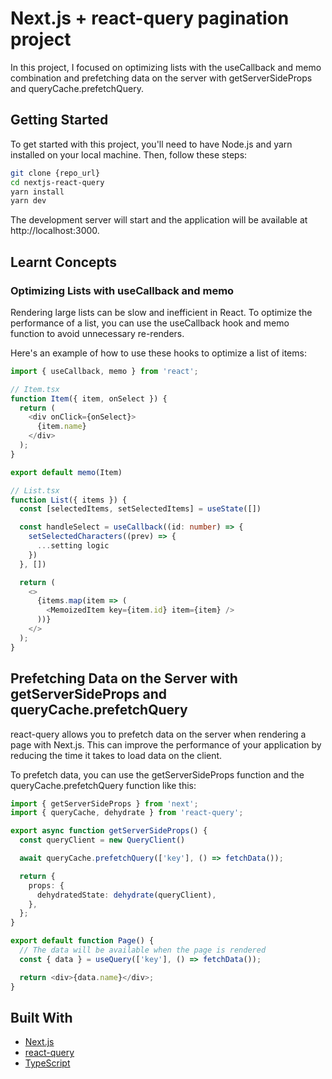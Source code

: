 # Next.js + react-query pagination project

In this project, I focused on optimizing lists with the useCallback and memo combination and prefetching data on the server with getServerSideProps and queryCache.prefetchQuery.

## Getting Started

To get started with this project, you'll need to have Node.js and yarn installed on your local machine. Then, follow these steps:

```bash
git clone {repo_url}
cd nextjs-react-query
yarn install
yarn dev
```

The development server will start and the application will be available at http://localhost:3000.

## Learnt Concepts

### Optimizing Lists with useCallback and memo

Rendering large lists can be slow and inefficient in React. To optimize the performance of a list, you can use the useCallback hook and memo function to avoid unnecessary re-renders.

Here's an example of how to use these hooks to optimize a list of items:

```ts
import { useCallback, memo } from 'react';

// Item.tsx
function Item({ item, onSelect }) {
  return (
    <div onClick={onSelect}>
      {item.name}
    </div>
  );
}

export default memo(Item)

// List.tsx
function List({ items }) {
  const [selectedItems, setSelectedItems] = useState([])

  const handleSelect = useCallback((id: number) => {
    setSelectedCharacters((prev) => {
      ...setting logic
    })
  }, [])

  return (
    <>
      {items.map(item => (
        <MemoizedItem key={item.id} item={item} />
      ))}
    </>
  );
}
```

## Prefetching Data on the Server with getServerSideProps and queryCache.prefetchQuery

react-query allows you to prefetch data on the server when rendering a page with Next.js. This can improve the performance of your application by reducing the time it takes to load data on the client.

To prefetch data, you can use the getServerSideProps function and the queryCache.prefetchQuery function like this:

```ts
import { getServerSideProps } from 'next';
import { queryCache, dehydrate } from 'react-query';

export async function getServerSideProps() {
  const queryClient = new QueryClient()

  await queryCache.prefetchQuery(['key'], () => fetchData());

  return {
    props: {
      dehydratedState: dehydrate(queryClient),
    },
  };
}

export default function Page() {
  // The data will be available when the page is rendered
  const { data } = useQuery(['key'], () => fetchData());

  return <div>{data.name}</div>;
}
```

## Built With

- [Next.js](https://nextjs.org/)
- [react-query](https://react-query.tanstack.com/)
- [TypeScript](https://www.typescriptlang.org/)
